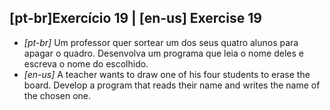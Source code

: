 ## [pt-br]Exercício 19 | [en-us] Exercise 19

* _[pt-br]_ Um professor quer sortear um dos seus quatro alunos para apagar o quadro. Desenvolva um programa que leia o nome deles e escreva o nome do escolhido.
* _[en-us]_ A teacher wants to draw one of his four students to erase the board. Develop a program that reads their name and writes the name of the chosen one.